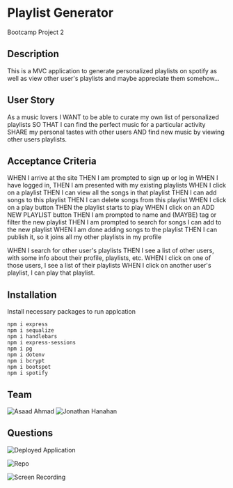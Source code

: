 # Playlist Generator
Bootcamp Project 2

  ## Description
 <!-- This project is a Node.js application using express.js to create a browser-based note taking application. -->

 This is a MVC application to generate personalized playlists on spotify as well as view other user's playlists and maybe appreciate them somehow...



 ## User Story

As a music lovers
I WANT to be able to curate my own list of personalized playlists
SO THAT I can find the perfect music for a particular activity
SHARE my personal tastes with other users
AND find new music by viewing other users playlists.



## Acceptance Criteria

WHEN I arrive at the site
THEN I am prompted to sign up or log in
WHEN I have logged in, 
THEN I am presented with my existing playlists
WHEN I click on a playlist
THEN I can view all the songs in that playlist
THEN I can add songs to this playlist
THEN I can delete songs from this playlist
WHEN I click on a play button
THEN the playlist starts to play 
WHEN I click on an ADD NEW PLAYLIST button
THEN I am prompted to name and (MAYBE) tag or filter the new playlist
THEN I am prompted to search for songs I can add to the new playlist
WHEN I am done adding songs to the playlist
THEN I can publish it, so it joins all my other playlists in my profile

<!-- V2 -->

WHEN I search for other user's playlists
THEN I see a list of other users, with some info about their profile, playlists, etc.
WHEN I click on one of those users, I see a list of their playlists
WHEN I click on another user's playlist, I can play that playlist.









## Installation
  Install necessary packages to run applcation
  
  ````
  npm i express
  npm i sequalize
  npm i handlebars
  npm i express-sessions
  npm i pg
  npm i dotenv
  npm i bcrypt
  npm i bootspot
  npm i spotify
  
  ````

  ## Team
  ![Asaad Ahmad](https://github.com/aahmad1123)
  ![Jonathan Hanahan](https://github.com/hanahanj)
  
  ## Questions
  <!-- If you have any question about the repo you can contact me via jonathan.hanahan@gmail.com.
  You can also find more of my work at[hanahanj](https://github.com/hanahanj). -->

![Deployed Application]()

![Repo]()

![Screen Recording]()
